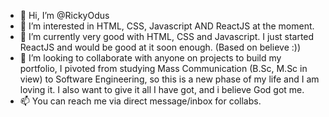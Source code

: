 - 👋 Hi, I’m @RickyOdus
- 👀 I’m interested in HTML, CSS, Javascript AND ReactJS at the moment.
- 🌱 I’m currently very good with HTML, CSS and Javascript. I just started ReactJS and would be good at it soon enough. (Based on believe :))
- 💞️ I’m looking to collaborate with anyone on projects to build my portfolio, I pivoted from studying Mass Communication (B.Sc, M.Sc in view) to Software Engineering, so this is a new phase of my life and I am loving it. I also want to give it all I have got, and i believe God got me.
- 📫 You can reach me via direct message/inbox for collabs.

<!---
RickyOdus/RickyOdus is a ✨ special ✨ repository because its `README.md` (this file) appears on your GitHub profile.
You can click the Preview link to take a look at your changes.
--->
